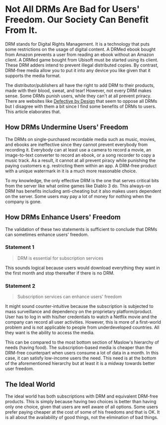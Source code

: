 # Not All DRMs Are Bad for Users' Freedom. Our Society Can Benefit From It.

DRM stands for Digital Rights Management. It is a technology that puts some restrictions on the usage of digital content. A DRMed ebook bought from Amazon prevents a user from reading an ebook without an Amazon client. A DRMed game bought from Ubisoft must be started using its client. These DRM adders intend to prevent illegal distributed copies. By contrast, DRM-free media allow you to put it into any device you like given that it supports the media format.

The distributor/publishers all have the right to add DRM to their products, made with their blood, sweat, and tear! However, not every DRM makes sense. Some DRMs punish users, while they can't at all prevent priracy. There are websites like [Defective by Design](https://www.defectivebydesign.org/) that seem to oppose all DRMs but I disagree with them a bit since I find some benefits of DRMs to users. This article elaborates that.

## How DRMs Undermine Users' Freedom

The DRMs on single-purchased recordable media such as music, movies, and ebooks are ineffective since they cannot prevent everybody from recording it. Everybody can at least use a camera to record a movie, an image-to-text converter to record an ebook, or a song recorder to copy a music track. As a result, it cannot at all prevent piracy while punishing the paying customers e.g. restricting them within an app. A DRM-free product with a unique watermark in it is a much more reasonable choice.

To my knowledge, the only effective DRM is the one that serves critical bits from the server like what online games like Diablo 3 do. This always-on DRM has benefits including anti-cheating but it also makes users dependent on the server. Some users may pay a lot of money for nothing when the company is gone.

## How DRMs Enhance Users' Freedom

The validation of these two statements is sufficient to conclude that DRMs can sometimes enhance users' freedom.

### Statement 1
> DRM is essential for subscription services

This sounds logical because users would download everything they want in the first month and stop thereafter if there is no DRM.

### Statement 2
> Subscription services can enhance users' freedom

It might sound counter-intuitive because the subscription is subjected to mass surveillance and dependency on the proprietary platform/product. User has to log in with his/her credentials to watch a Netflix movie and the company can record all user activities. However, this is more of a first-world problem and is not applicable to people from underdeveloped countries. All they want is the ability to access the media.

This can be compared to the most bottom section of Maslow's hierarchy of needs (having food). The subscription-based media is cheaper than the DRM-free counterpart when users consume a lot of data in a month. In this case, it can satisfy low-income users the need. This need is at the bottom of the aforementioned hierarchy but at least it is a midway towards better user freedom.

## The Ideal World

The ideal world has both subscriptions with DRM and equivalent DRM-free products. This is simply because having two choices is better than having only one choice, given that users are well aware of all options. Some users prefer paying cheaper at the cost of some of his freedoms and that is OK. It is all about the availability of good things, not the elimination of bad things.
